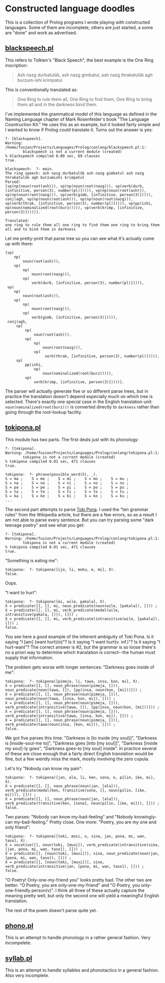 # Constructed language doodles

This is a collection of Prolog programs I wrote playing with
constructed languages. Some of them are incomplete, others are just
started, a some are "done" and work as advertised.

## [blackspeech.pl](blackspeech.pl)

This refers to Tolkien's "Black Speech", the best example is the One Ring inscription:

> Ash nazg durbatulûk, ash nazg gimbatul,
> ash nazg thrakatulûk agh burzum-ishi krimpatul. 

This is conventionally translated as:

> One Ring to rule them all, One Ring to find them,
> One Ring to bring them all and in the darkness bind them. 

I've implemented the grammatical model of this language as defined in
the Naming Language chapter of Mark Rosenfelder's book "The Language
Cosntruction Kit." He uses this as an example, but it looked fairly
simple and I wanted to know if Prolog could translate it. Turns out
the answer is yes:

    ?- [blackspeech].
    Warning: /home/fusion/Projects/Languages/Prolog/conlang/blackspeech.pl:1:
            blackspeech is not a current module (created)
    % blackspeech compiled 0.00 sec, 69 clauses
    true.
    
    blackspeech:  ?- main.
    The ring speech: ash nazg durbatulûk ash nazg gimbatul ash nazg thrakatulûk agh burzumishi krimpatul
    Parsed:
    [vp(np(noun(root(ash))), vp(np(noun(root(nazg))), vp(verb(durb, [infinitive, person(3), number(pl)])))), vp(np(noun(root(ash))), vp(np(noun(root(nazg))), vp(verb(gimb, [infinitive, person(3)])))), conj(agh, vp(np(noun(root(ash))), vp(np(noun(root(nazg))), vp(verb(thrak, [infinitive, person(3), number(pl)])))), vp(pp(ishi, np(noun(nominalized(root(burz))))), vp(verb(krimp, [infinitive, person(3)]))))].
    
    Translated:
    one ring to rule them all one ring to find them one ring to bring them all and to bind them in darkness

Let me pretty-print that parse tree so you can see what it's actually come up with there:

    [vp(
        np(
            noun(root(ash))), 
        vp(
            np(
                noun(root(nazg))), 
            vp(
                verb(durb, [infinitive, person(3), number(pl)])))), 
     vp(
        np(
            noun(root(ash))), 
        vp(
            np(
                noun(root(nazg))), 
            vp(
                verb(gimb, [infinitive, person(3)])))), 
     conj(agh, 
         vp(
             np(
                 noun(root(ash))), 
             vp(
                 np(
                     noun(root(nazg))), 
                 vp(
                      verb(thrak, [infinitive, person(3), number(pl)])))), 
         vp(
             pp(ishi, 
                 np(
                     noun(nominalized(root(burz))))), 
             vp(
                 verb(krimp, [infinitive, person(3)]))))].

The parser will actually generate five or so different parse trees,
but in practice the translation doesn't depend especially much on
which tree is selected. There's exactly one special case in the
English translation unit: `noun(nominalized(root(burz)))` is converted
directly to `darkness` rather than going through the root-lookup
facility.

## [tokipona.pl](tokipona.pl)

This module has two parts. The first deals just with its phonology:

    ?- [tokipona].
    Warning: /home/fusion/Projects/Languages/Prolog/conlang/tokipona.pl:1:
            tokipona is not a current module (created)
    % tokipona compiled 0.01 sec, 471 clauses
    true.

    tokipona:  ?- phrase(possible_word(S), _).
    S = ma ;    S = me ;    S = mi ;    S = mo ;    S = mu ;
    S = na ;    S = ne ;    S = ni ;    S = no ;    S = nu ;
    S = pa ;    S = pe ;    S = pi ;    S = po ;    S = pu ;
    S = ta ;    S = te ;    S = ti ;    S = to ;    S = tu ;
    S = ka ;    S = ke ;    S = ki ;    S = ko ;    S = ku ;
    ...

The second part attempts to parse [Toki
Pona](http://en.wikipedia.org/wiki/Toki_Pona). I used the "ten grammar
rules" from the Wikipedia article, but there are a few errors, so as a
result I am not able to parse every sentence. But you can try parsing
some "dark teenage poetry" and see what you get:

    ?- [tokipona].
    Warning: /home/fusion/Projects/Languages/Prolog/conlang/tokipona.pl:1:
            tokipona is not a current module (created)
    % tokipona compiled 0.01 sec, 471 clauses
    true.

"Something is eating me":
    
    tokipona:  ?- tokipona([ijo, li, moku, e, mi], X).
    false.

Oops.

"I want to hurt":
    
    tokipona:  ?- tokipona([mi, wile, pakala], X).
    X = predicate([], [], mi, noun_predicate(noun(wile, [pakala]), [])) ;
    X = predicate([], [], mi, verb_predicate(modal(wile, intransitive(pakala, [])), [])) ;
    X = predicate([], [], mi, verb_predicate(intransitive(wile, [pakala]), [])) ;
    false.

You see here a good example of the inherent ambiguity of Toki Pona. Is
it saying "I [am] (want hurt)(n)"? Is it saying "I want
hurt(v. inf.)"? Is it saying "I hurt-want"? The correct answer is #2,
but the grammar is so loose there's no a priori way to determine which
translation is correct--the human must supply that information.

The problem gets worse with longer sentences: "Darkness goes inside of me":

    tokipona:  ?- tokipona([pimeja, li, tawa, insa, kon, mi], X).
    X = predicate([], [], noun_phrase(noun(pimeja, [])), noun_predicate(noun(tawa, []), [pp(insa, noun(kon, [mi]))])) ;
    X = predicate([], [], noun_phrase(noun(pimeja, [])), noun_predicate(noun(tawa, [insa, kon, mi]), [])) ;
    X = predicate([], [], noun_phrase(noun(pimeja, [])), verb_predicate(intransitive(tawa, []), [pp(insa, noun(kon, [mi]))])) ;
    X = predicate([], [], noun_phrase(noun(pimeja, [])), verb_predicate(intransitive(tawa, [insa, kon, mi]), [])) ;
    X = predicate([], [], noun_phrase(noun(pimeja, [])), verb_predicate(tawa(noun(insa, [kon, mi])), [])) ;
    false.

We got five parses this time: "Darkness is [to inside (my soul)]",
"Darkness is [inside-soul-me to]", "Darkness goes [into [my soul]]",
"Darkness [inside my soul]-ly goes", "Darkness goes-to [my soul]
inside". In practice several of these are close enough that a fairly
direct English translation would be fine, but a few weirdly miss the
mark, mostly involving the zero copula.

Let's try "Nobody can know my pain":

    tokipona:  ?- tokipona([jan, ala, li, ken, sona, e, pilin, ike, mi], X).
    X = predicate([], [], noun_phrase(noun(jan, [ala])), verb_predicate(modal(ken, transitive(sona, [], noun(pilin, [ike, mi]))), [])) ;
    X = predicate([], [], noun_phrase(noun(jan, [ala])), verb_predicate(transitive(ken, [sona], noun(pilin, [ike, mi])), [])) ;
    false.

Two parses: "Nobody can know my-bad-feeling" and "Nobody knowingly-can
my-bad-feeling." Pretty close. One more: "Poetry, you are my one and
only friend":
    
    tokipona:  ?- tokipona([toki, musi, o, sina, jan, pona, mi, wan, taso], X).
    X = vocative([], noun(toki, [musi]), verb_predicate(intransitive(sina, [jan, pona, mi, wan, taso]), [])) ;
    X = predicate([], [noun(toki, [musi])], sina, noun_predicate(noun(jan, [pona, mi, wan, taso]), [])) ;
    X = predicate([], [noun(toki, [musi])], sina, verb_predicate(intransitive(jan, [pona, mi, wan, taso]), [])) ;
    false.

"O Poetry! Only-one-my-friend you" looks pretty bad. The other two are
better: "O Poetry, you are only-one-my-friend" and "O Poetry, you
only-one-friendly person(v)". I think all three of these actually
capture the meaning pretty well, but only the second one will yield a
meaningful English translation.

The rest of the poem doesn't parse quite yet.

## [phono.pl](phono.pl)

This is an attempt to handle phonology in a rather general fashion. Very incompelete.

## [syllab.pl](syllab.pl)

This is an attempt to handle syllables and phonotactics in a general fashion. Also very incomplete.
